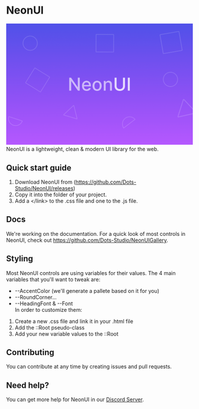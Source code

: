 # NeonUI
![Illustration](ReadMe/Header.png)
NeonUI is a lightweight, clean & modern UI library for the web.
## Quick start guide
1. Download NeonUI from (https://github.com/Dots-Studio/NeonUI/releases)
2. Copy it into the folder of your project.
3. Add a &lt;/link&gt; to the .css file and one to the .js file.
## Docs
We're working on the documentation. For a quick look of most controls in NeonUI, check out https://github.com/Dots-Studio/NeonUIGallery.
## Styling
Most NeonUI controls are using variables for their values.
The 4 main variables that you'll want to tweak are:
- --AccentColor (we'll generate a pallete based on it for you)
- --RoundCorner...
- --HeadingFont & --Font  
In order to customize them:
1. Create a new .css file and link it in your .html file
2. Add the ::Root pseudo-class
3. Add your new variable values to the ::Root
## Contributing
You can contribute at any time by creating issues and pull requests.
## Need help?
You can get more help for NeonUI in our [Discord Server](https://discord.gg/MjpRQGtq).